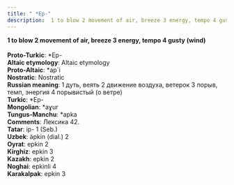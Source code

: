 ```yaml
---
title: " *Ep-"
description:  1 to blow 2 movement of air, breeze 3 energy, tempo 4 gusty (wind)
---
```

<strong> 1 to blow 2 movement of air, breeze 3 energy, tempo 4 gusty (wind)</strong><br><br>
<strong>Proto-Turkic</strong>:  *Ep-<br>
<strong>Altaic etymology</strong>:  Altaic etymology<br>
<strong> Proto-Altaic</strong>:  *ap`i<br>
<strong>Nostratic</strong>:  Nostratic<br>
<strong>Russian meaning</strong>:  1 дуть, веять 2 движение воздуха, ветерок 3 порыв, темп, энергия 4 порывистый (о ветре)<br>
<strong>Turkic</strong>:  *Ep-<br>
<strong>Mongolian</strong>:  *aɣur<br>
<strong>Tungus-Manchu</strong>:  *apka<br>
<strong>Comments</strong>:  Лексика 42.<br>
<strong>Tatar</strong>:  ip- 1 (Seb.)<br>
<strong>Uzbek</strong>:  äpkin (dial.) 2<br>
<strong>Oyrat</strong>:  epkin 2<br>
<strong>Kirghiz</strong>:  epkin 3<br>
<strong>Kazakh</strong>:  epkin 2<br>
<strong>Noghai</strong>:  epkinli 4<br>
<strong>Karakalpak</strong>:  epkin 3<br>


